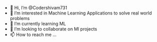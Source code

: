 - 👋 Hi, I’m @Codershivam731
- 👀 I’m interested in Machine Learning Applications to solve real world problems
- 🌱 I’m currently learning ML
- 💞️ I’m looking to collaborate on Ml projects
- 📫 How to reach me ...

<!---
Codershivam731/Codershivam731 is a ✨ special ✨ repository because its `README.md` (this file) appears on your GitHub profile.
You can click the Preview link to take a look at your changes.
--->
